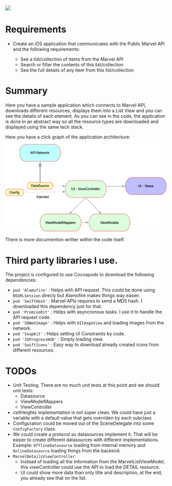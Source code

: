 

<html>
<img src="https://pulpfictioncine.com/download/multimedia.normal.a419730bf6237576.4d617276656c2d6c6f676f5f6e6f726d616c2e6a7067.jpg">
<html>

# Requirements
- ​Create an iOS application that communicates with the Public Marvel API and the following requirements:

    - See a list/collection of items from the Marvel API
    - Search or filter the contents of this list/collection
    - See the full details of any item from this list/collection


# Summary

Here you have a sample application which connects to Marvel API, downloads different resources, displays them into a List View and you can see the details of each element. As you can see in the code, the application is done in an abstract way so all the resource types are downloaded and displayed using the same tech stack.

Here you have a click graph of the application architecture:
<html>
<img src="https://github.com/nicoyuste/MarvelNavigation/raw/master/design_view.png">
<html>

There is more documention writter within the code itself.

# Third party libraries I use.

The project is configured to use Cocoapods to download the following dependencies:

- `pod 'Alamofire'` : Helps with API request. This could be done using `NSURLSession` direcly but Alamofire makes things way easier.
- `pod 'SwiftHash'` : Marvel APIs requires to send a MD5 hash. I downloaded this dependency just for that.
- `pod 'PromiseKit'` : Helps with asyncronous tasks. I use it to handle the API request code. 
- `pod 'SDWebImage'` : Helps with `UIImageView` and loading images from the network.
- `pod 'SnapKit'` : Helps setting UI Constraints by code.
- `pod 'JGProgressHUD'` : Simply loading view.
- `pod 'SwiftIcons'` : Easy way to download already created icons from different resources. 

# TODOs

- Unit Testing. There are no much unit tests at this point and we should unit tests:
   - Datasource
   - ViewModelMappers
   - ViewController
- cellHeights implemantation is not super clean. We could have just a variable with a default value that gets overriden by each subclass
- Configuration could be moved out of the SceneDelegate into some `ConfigFactory` class.
- We could create a protocol so datasources implement it. That will be easier to create different datasources with different implementations. Example: `OfflineDatasource` loading from internal memory and `OnlineDatasource` loading things from the backend.
- `MarvelDetailsViewController`:
   - Instead of loading all the information from the MarvelListViewModel, this viewController could use the API to load the DETAIL resource.
   - UI could show more data than only title and description, at the end, you already see that on the list.